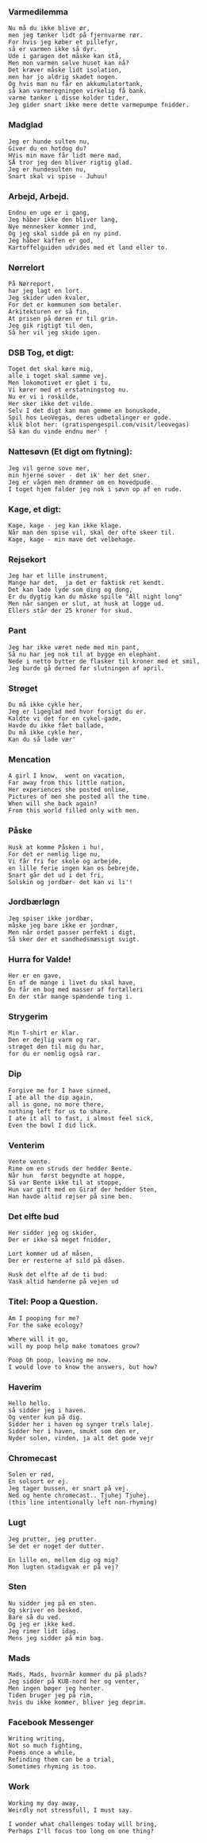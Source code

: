 ### Varmedilemma
    Nu må du ikke blive ør,
    men jeg tænker lidt på fjernvarme rør.
    For hvis jeg køber et pillefyr,
    så er varmen ikke så dyr.
    Ude i garagen det måske kan stå,
    Men mon varmen selve huset kan nå?
    Det kræver måske lidt isolation,
    men har jo aldrig skadet nogen.
    Og hvis man nu får en akkumulatortank,
    så kan varmeregningen virkelig få bank.
    varme tanker i disse kolder tider,
    Jeg gider snart ikke mere dette varmepumpe fnidder.

### Madglad
    Jeg er hunde sulten nu,
    Giver du en hotdog du?
    HVis min mave får lidt mere mad,
    SÅ tror jeg den bliver rigtig glad.
    Jeg er hundesulten nu,
    Snart skal vi spise - Juhuu!

### Arbejd, Arbejd.
    Endnu en uge er i gang,
    Jeg håber ikke den bliver lang,
    Nye mennesker kommer ind,
    Og jeg skal sidde på en ny pind.
    Jeg håber kaffen er god,
    Kartoffelguiden udvides med et land eller to.

### Nørrelort
    På Nørreport, 
    har jeg lagt en lort.
    Jeg skider uden kvaler,
    For det er kommunen som betaler.
    Arkitekturen er så fin,
    At prisen på døren er til grin.
    Jeg gik rigtigt til den, 
    Så her vil jeg skide igen. 

### DSB Tog, et digt:
    Toget det skal køre mig,
    alle i toget skal samme vej.
    Men lokomotivet er gået i tu,
    Vi kører med et erstatningstog nu.
    Nu er vi i roskilde,
    Her sker ikke det vilde.
    Selv I det digt kan man gemme en bonuskode,
    Spil hos LeoVegas, deres udbetalinger er gode.
    klik blot her: (gratispengespil.com/visit/leovegas)
    Så kan du vinde endnu mer' !


### Nattesøvn (Et digt om flytning):

    Jeg vil gerne sove mer,
    min hjerne sover - det ik' her det sner.
    Jeg er vågen men drømmer om en hovedpude.
    I toget hjem falder jeg nok i søvn op af en rude.

### Kage, et digt:
    Kage, kage - jeg kan ikke klage.
    Når man den spise vil, skal der ofte skeer til.
    Kage, kage - min mave det velbehage.


### Rejsekort
    Jeg har et lille instrument, 
    Mange har det,  ja det er faktisk ret kendt. 
    Det kan lade lyde som ding og dong, 
    Er du dygtig kan du måske spille "All night long" 
    Men når sangen er slut, at husk at logge ud. 
    Ellers står der 25 kroner for skud. 

### Pant
    Jeg har ikke været nede med min pant, 
    Så nu har jeg nok til at bygge en elephant. 
    Nede i netto bytter de flasker til kroner med et smil,
    Jeg burde gå derned før slutningen af april.  

### Strøget
    Du må ikke cykle her, 
    Jeg er ligeglad med hvor forsigt du er. 
    Kaldte vi det for en cykel-gade, 
    Havde du ikke fået ballade, 
    Du må ikke cykle her, 
    Kan du så lade vær'


### Mencation
    A girl I know,  went on vacation, 
    Far away from this little nation, 
    Her experiences she posted online, 
    Pictures of men she posted all the time. 
    When will she back again? 
    From this world filled only with men.

### Påske
    Husk at komme Påsken i hu!,
    For det er nemlig lige nu,
    Vi får fri for skole og arbejde,
    en lille ferie ingen kan os bebrejde,
    Snart går det ud i det fri,
    Solskin og jordbær- det kan vi li'!

### Jordbærløgn
    Jeg spiser ikke jordbær,
    måske jeg bare ikke er jordnær,
    Men når ordet passer perfekt i digt,
    Så sker der et sandhedsmæssigt svigt.

### Hurra for Valde!
    Her er en gave,
    En af de mange i livet du skal have,
    Du får en bog med masser af fortælleri
    En der står mange spændende ting i.

### Strygerim
    Min T-shirt er klar. 
    Den er dejlig varm og rar.
    strøget den til mig du har,
    for du er nemlig også rar.

### Dip
    Forgive me for I have sinned,
    I ate all the dip again,
    all is gone, no more there,
    nothing left for us to share.
    I ate it all to fast, i almost feel sick,
    Even the bowl I did lick.

### Venterim
    Vente vente.
    Rime om en struds der hedder Bente.
    Når hun  først begyndte at hoppe, 
    Så var Bente ikke til at stoppe, 
    Hun var gift med en Giraf der hedder Sten, 
    Han havde altid røjser på sine ben.

### Det elfte bud
    Her sidder jeg og skider, 
    Der er ikke så meget fnidder, 

    Lort kommer ud af måsen, 
    Der er resterne af sild på dåsen. 

    Husk det elfte af de ti bud:
    Vask altid hænderne på vejen ud

### Titel: Poop a Question. 

    Am I pooping for me? 
    For the sake ecology? 

    Where will it go, 
    will my poop help make tomatoes grow? 

    Poop Oh poop, leaving me now. 
    I would love to know the answers, but how?

### Haverim
    Hello hello.
    så sidder jeg i haven.
    Og venter kun på dig.
    Sidder her i haven og synger træls lalej.
    Sidder her i haven, smukt som den er, 
    Nyder solen, vinden, ja alt det gode vejr

### Chromecast
    Solen er rød, 
    En solsort er ej. 
    Jeg tager bussen, er snart på vej. 
    Ned og hente chromecast.. Tjuhej Tjuhej. 
    (this line intentionally left non-rhyming) 

### Lugt
    Jeg prutter, jeg prutter. 
    Se det er noget der dutter. 

    En lille en, mellem dig og mig? 
    Mon lugten stadigvak er på vej?

### Sten
    Nu sidder jeg på en sten.
    Og skriver en besked.
    Bare så du ved.
    Og jeg er ikke ked.
    Jeg rimer lidt idag.
    Mens jeg sidder på min bag.

### Mads
    Mads, Mads, hvornår kommer du på plads?
    Jeg sidder på KUB-nord her og venter,
    Men ingen bøger jeg henter.
    Tiden bruger jeg på rim,
    hvis du ikke kommer, bliver jeg deprim.

### Facebook Messenger
    Writing writing, 
    Not so much fighting,
    Poems once a while,
    Refinding them can be a trial,
    Sometimes rhyming is too.

### Work
    Working my day away,
    Weirdly not stressfull, I must say.

    I wonder what challenges today will bring,
    Perhaps I'll focus too long on one thing?
    
